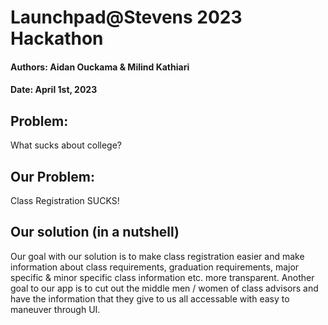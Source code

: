 # Launchpad@Stevens 2023 Hackathon
#### Authors: Aidan Ouckama & Milind Kathiari
#### Date: April 1st, 2023

## Problem:
What sucks about college?

## Our Problem:
Class Registration SUCKS!

## Our solution (in a nutshell)
Our goal with our solution is to make class registration easier and make information about class requirements, graduation requirements, major specific & minor specific class information etc. more transparent. Another goal to our app is to cut out the middle men / women of class advisors and have the information that they give to us all accessable with easy to maneuver through UI.
